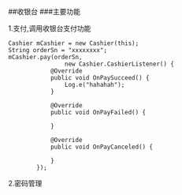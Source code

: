 ##收银台
###主要功能

1.支付,调用收银台支付功能

	Cashier mCashier = new Cashier(this);
	String orderSn = "xxxxxxxx";
	mCashier.pay(orderSn, 
					new Cashier.CashierListener() {
                @Override
                public void OnPaySucceed() {
                    Log.e("hahahah");
                }

                @Override
                public void OnPayFailed() {

                }

                @Override
                public void OnPayCanceled() {

                }
            });
	
	            
2.密码管理
